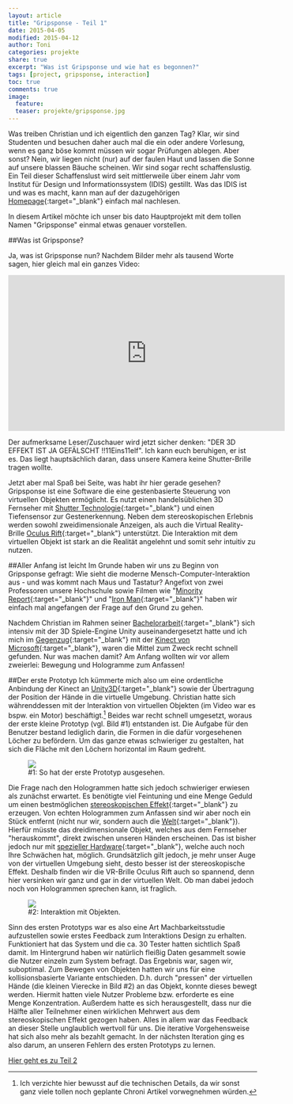 ```yaml
---
layout: article
title: "Gripsponse - Teil 1"
date: 2015-04-05
modified: 2015-04-12
author: Toni
categories: projekte
share: true
excerpt: "Was ist Gripsponse und wie hat es begonnen?"
tags: [project, gripsponse, interaction]
toc: true
comments: true
image:
  feature:
  teaser: projekte/gripsponse.jpg
---
```


Was treiben Christian und ich eigentlich den ganzen Tag? Klar, wir sind Studenten und besuchen daher auch mal die ein oder andere Vorlesung, wenn es ganz böse kommt müssen wir sogar Prüfungen ablegen. Aber sonst? Nein, wir liegen nicht (nur) auf der faulen Haut und lassen die Sonne auf unsere blassen Bäuche scheinen. Wir sind sogar recht schaffenslustig. Ein Teil dieser Schaffenslust wird seit mittlerweile über einem Jahr vom Institut für Design und Informationssystem (IDIS) gestillt. Was das IDIS ist und was es macht, kann man auf der dazugehörigen [Homepage](http://idis.fhws.de){:target="_blank"} einfach mal nachlesen. 

In diesem Artikel möchte ich unser bis dato Hauptprojekt mit dem tollen Namen "Gripsponse" einmal etwas genauer vorstellen. 

##Was ist Gripsponse?

Ja, was ist Gripsponse nun? Nachdem Bilder mehr als tausend Worte sagen, hier gleich mal ein ganzes Video:

<iframe width="560" height="315" src="https://www.youtube.com/embed/4YlQ7xFUFmA" frameborder="0" allowfullscreen></iframe>

Der aufmerksame Leser/Zuschauer wird jetzt sicher denken: "DER 3D EFFEKT IST JA GEFÄLSCHT !!11Eins11elf". Ich kann euch beruhigen, er ist es. Das liegt hauptsächlich daran, dass unsere Kamera keine Shutter-Brille tragen wollte. 

Jetzt aber mal Spaß bei Seite, was habt ihr hier gerade gesehen? Gripsponse ist eine Software die eine gestenbasierte Steuerung von virtuellen Objekten ermöglicht. Es nutzt einen handelsüblichen 3D Fernseher mit [Shutter Technologie](http://www.hitec-handel.de/hitec-08/Online-Plus/pdf_pics/Samsung_Infografik3_ActiveShutterSystem_mitFliesstext.jpg){:target="_blank"} und einen Tiefensensor zur Gestenerkennung. Neben dem stereoskopischen Erlebnis werden sowohl zweidimensionale Anzeigen, als auch die Virtual Reality-Brille [Oculus Rift](https://www.youtube.com/watch?v=hZ8Xj_I3aNU){:target="_blank"} unterstützt. Die Interaktion mit dem virtuellen Objekt ist stark an die Realität angelehnt und somit sehr intuitiv zu nutzen.

##Aller Anfang ist leicht
Im Grunde haben wir uns zu Beginn von Gripsponse gefragt: Wie sieht die moderne Mensch-Computer-Interaktion aus - und was kommt nach Maus und Tastatur? Angefixt von zwei Professoren unsere Hochschule sowie Filmen wie "[Minority Report](https://www.youtube.com/watch?v=yzilZ33mk44){:target="_blank"}" und "[Iron Man](https://www.youtube.com/watch?v=_VFFLVyOEuc){:target="_blank"}" haben wir einfach mal angefangen der Frage auf den Grund zu gehen. 

Nachdem Christian im Rahmen seiner [Bachelorarbeit](http://petry-christian.de/volume_rendering/){:target="_blank"} sich intensiv mit der 3D Spiele-Engine Unity auseinandergesetzt hatte und ich mich im [Gegenzug](https://www.researchgate.net/profile/Toni_Fetzer/publications){:target="_blank"} mit der [Kinect von Microsoft](https://www.youtube.com/watch?v=oOCMr0D7BqY){:target="_blank"}, waren die Mittel zum Zweck recht schnell gefunden. Nur was machen damit? Am Anfang wollten wir vor allem zweierlei: Bewegung und Hologramme zum Anfassen! 

##Der erste Prototyp
Ich kümmerte mich also um eine ordentliche Anbindung der Kinect an [Unity3D](https://unity3d.com/){:target="_blank"} sowie der Übertragung der Position der Hände in die virtuelle Umgebung. Christian hatte sich währenddessen mit der Interaktion von virtuellen Objekten (im Video war es bspw. ein Motor) beschäftigt.[^1] Beides war recht schnell umgesetzt, woraus der erste kleine Prototyp (vgl. Bild #1) entstanden ist. Die Aufgabe für den Benutzer bestand lediglich darin, die Formen in die dafür vorgesehenen Löcher zu befördern. Um das ganze etwas schwieriger zu gestalten, hat sich die Fläche mit den Löchern horizontal im Raum gedreht. 

<figure>
	<a href="{{ site.url }}/images/projekte/Gripsponse_1/prototyp_1.png">
		<img src="{{ site.url }}/images/projekte/Gripsponse_1/prototyp_1.png" />
	</a>
	<figcaption>
		#1: So hat der erste Prototyp ausgesehen.
	</figcaption>
</figure>

Die Frage nach den Hologrammen hatte sich jedoch schwieriger erwiesen als zunächst erwartet. Es benötigte viel Feintuning und eine Menge Geduld um einen bestmöglichen [stereoskopischen Effekt](http://www.spektrum.de/lexikon/geowissenschaften/stereoskopischer-effekt/15673){:target="_blank"} zu erzeugen. Von echten Hologrammen zum Anfassen sind wir aber noch ein Stück entfernt (nicht nur wir, sondern auch die [Welt](http://obm.media.mit.edu/wp-content/uploads/sites/10/2012/09/barabasdissertation1-21-14a.pdf){:target="_blank"}). Hierfür müsste das dreidimensionale Objekt, welches aus dem Fernseher "herauskommt", direkt zwischen unseren Händen erscheinen. Das ist bisher jedoch nur mit [spezieller Hardware](https://www.youtube.com/watch?v=k8trP3V-tqE){:target="_blank"}, welche auch noch Ihre Schwächen hat, möglich. Grundsätzlich gilt jedoch, je mehr unser Auge von der virtuellen Umgebung sieht, desto besser ist der stereoskopische Effekt. Deshalb finden wir die VR-Brille Oculus Rift auch so spannend, denn hier versinken wir ganz und gar in der virtuellen Welt. Ob man dabei jedoch noch von Hologrammen sprechen kann, ist fraglich.

<figure>
	<a href="{{ site.url }}/images/projekte/Gripsponse_1/interaction_1.png">
		<img src="{{ site.url }}/images/projekte/Gripsponse_1/interaction_1.png" />
	</a>
	<figcaption>
		#2: Interaktion mit Objekten.
	</figcaption>
</figure>

Sinn des ersten Prototyps war es also eine Art Machbarkeitsstudie aufzustellen sowie erstes Feedback zum Interaktions Design zu erhalten. Funktioniert hat das System und die ca. 30 Tester hatten sichtlich Spaß damit. Im Hintergrund haben wir natürlich fleißig Daten gesammelt sowie die Nutzer einzeln zum System befragt. Das Ergebnis war, sagen wir, suboptimal. Zum Bewegen von Objekten hatten wir uns für eine kollisionsbasierte Variante entschieden. D.h. durch "pressen" der virtuellen Hände (die kleinen Vierecke in Bild #2) an das Objekt, konnte dieses bewegt werden. Hiermit hatten viele Nutzer Probleme bzw. erforderte es eine Menge Konzentration. Außerdem hatte es sich herausgestellt, dass nur die Hälfte aller Teilnehmer einen wirklichen Mehrwert aus dem stereoskopischen Effekt gezogen haben. Alles in allem war das Feedback an dieser Stelle unglaublich wertvoll für uns. Die iterative Vorgehensweise hat sich also mehr als bezahlt gemacht. In der nächsten Iteration ging es also darum, an unseren Fehlern des ersten Prototyps zu lernen.

[Hier geht es zu Teil 2](../gripsponse-part2)

[^1]: Ich verzichte hier bewusst auf die technischen Details, da wir sonst ganz viele tollen noch geplante Chroni Artikel vorwegnehmen würden.

